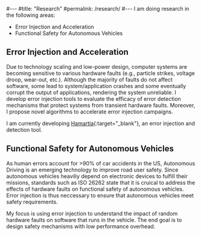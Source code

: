 #---
#title: "Research"
#permalink: /research/
#---
I am doing research in the following areas:
- Error Injection and Acceleration 
- Functional Safety for Autonomous Vehicles

## Error Injection and Acceleration
Due to technology scaling and low-power design, computer systems are becoming sensitive to various hardware faults (e.g., particle strikes, voltage droop, wear-out, etc.). Although the majority of faults do not affect software, some lead to system/application crashes and some eventually corrupt the output of applications, rendering the system unreliable. I develop error injection tools to evaluate the efficacy of error detection mechanisms that protect systems from transient hardware faults. Moreover, I propose novel algorithms to accelerate error injection campaigns.

<!--
*Error Modeling* is about how to model various hardware faults that propagate through abstraction layers. An analogy is modeling how disease-producing agents (e.g., viruses and bacteria) affect a human body. Such biological propagation process is very complicated, so is its counterpart in computer systems. Prior work assumes that simple error models (e.g., single-bit flips) represent realistic hardware errors. My work generates realistic hardware errors using just in time gate-level fault injection to improve modeling fidelity.

*Error Injection* refers to the experiments of injecting hardware errors into the target system and observing their impact on applications. Depending on the fault type, the hardware state, and the application state, the impact can be quite different. For instance, the fault might slowdown, crash, or even malfunction the application. Through error injection experiments, we can identify the vulnerable regions of the application and evaluate the efficacy of error-mitigation techniques.  
-->
I am currently developing [Hamartia](http://lph.ece.utexas.edu/users/hamartia/){:target="_blank"}, an error injection and detection tool. 

## Functional Safety for Autonomous Vehicles
As human errors account for >90% of car accidents in the US, Autonomous Driving is an emerging technology to improve road user safety. 
Since autonomous vehicles heaviliy depend on electronic devices to fulfill their missions, standards such as ISO 26262 state that it is cruical to address the effects of hardware faults on functional safety of autonomous vehicles. Error injection is thus neccessary to ensure that autonomous vehicles meet safety requirements.

My focus is using error injection to understand the impact of random hardware faults on software that runs in the vehicle. 
The end goal is to design safety mechanisms with low performance overhead.


